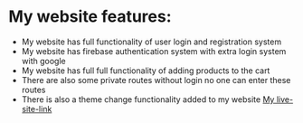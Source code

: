 # My website features:
- My website has full functionality of user login and registration system
- My website has firebase authentication system with extra login system with google
- My website has full full functionality of adding products to the cart
- There are also some private routes without login no one can enter these routes
- There is also a theme change functionality added to my website 
[My live-site-link](https://brand-shop-ca560.web.app/)
